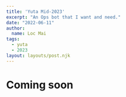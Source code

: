 ```yaml
---
title: 'Yuta Mid-2023'
excerpt: "An Ops bot that I want and need."
date: "2022-06-11"
author:
  name: Loc Mai
tags:
  - yuta
  - 2023
layout: layouts/post.njk
---
```

# Coming soon
